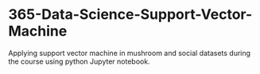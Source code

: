 # 365-Data-Science-Support-Vector-Machine
Applying support vector machine in mushroom and social datasets during the course using python Jupyter notebook.
